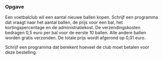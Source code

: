 ### Opgave

Een voetbalclub wil een aantal nieuwe ballen kopen. Schrijf een programma dat vraagt naar het aantal ballen, de prijs voor een bal, het kortingspercentage en de administratiekost. De verzendingskosten bedragen 0,5 euro per bal voor de eerste 10 ballen. Alle andere ballen worden gratis verzonden. De totale prijs wordt afgerond op 0,01 euro.

Schrijf een programma dat berekent hoeveel de club moet betalen voor deze bestelling.

